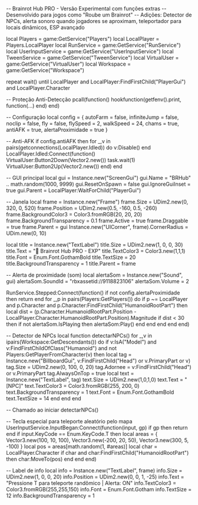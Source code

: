-- Brainrot Hub PRO - Versão Experimental com funções extras
-- Desenvolvido para jogos como "Roube um Brainrot"
-- Adições: Detector de NPCs, alerta sonoro quando jogadores se aproximam, teleportador para locais dinâmicos, ESP avançado

local Players = game:GetService("Players")
local LocalPlayer = Players.LocalPlayer
local RunService = game:GetService("RunService")
local UserInputService = game:GetService("UserInputService")
local TweenService = game:GetService("TweenService")
local VirtualUser = game:GetService("VirtualUser")
local Workspace = game:GetService("Workspace")

repeat wait() until LocalPlayer and LocalPlayer:FindFirstChild("PlayerGui") and LocalPlayer.Character

-- Proteção Anti-Detecção
pcall(function()
    hookfunction(getfenv().print, function(...) end)
end)

-- Configuração
local config = {
    autoFarm = false,
    infiniteJump = false,
    noclip = false,
    fly = false,
    flySpeed = 2,
    walkSpeed = 24,
    chams = true,
    antiAFK = true,
    alertaProximidade = true
}

-- Anti-AFK
if config.antiAFK then
    for _,v in pairs(getconnections(LocalPlayer.Idled)) do v:Disable() end
    LocalPlayer.Idled:Connect(function()
        VirtualUser:Button2Down(Vector2.new())
        task.wait(1)
        VirtualUser:Button2Up(Vector2.new())
    end)
end

-- GUI principal
local gui = Instance.new("ScreenGui")
gui.Name = "BRHub" .. math.random(1000, 9999)
gui.ResetOnSpawn = false
gui.IgnoreGuiInset = true
gui.Parent = LocalPlayer:WaitForChild("PlayerGui")

-- Janela
local frame = Instance.new("Frame")
frame.Size = UDim2.new(0, 320, 0, 520)
frame.Position = UDim2.new(0.5, -160, 0.5, -260)
frame.BackgroundColor3 = Color3.fromRGB(20, 20, 20)
frame.BackgroundTransparency = 0.1
frame.Active = true
frame.Draggable = true
frame.Parent = gui
Instance.new("UICorner", frame).CornerRadius = UDim.new(0, 10)

local title = Instance.new("TextLabel")
title.Size = UDim2.new(1, 0, 0, 30)
title.Text = "🧠 Brainrot Hub PRO - EXP"
title.TextColor3 = Color3.new(1,1,1)
title.Font = Enum.Font.GothamBold
title.TextSize = 20
title.BackgroundTransparency = 1
title.Parent = frame

-- Alerta de proximidade (som)
local alertaSom = Instance.new("Sound", gui)
alertaSom.SoundId = "rbxassetid://9118823106"
alertaSom.Volume = 2

RunService.Stepped:Connect(function()
    if not config.alertaProximidade then return end
    for _,p in pairs(Players:GetPlayers()) do
        if p ~= LocalPlayer and p.Character and p.Character:FindFirstChild("HumanoidRootPart") then
            local dist = (p.Character.HumanoidRootPart.Position - LocalPlayer.Character.HumanoidRootPart.Position).Magnitude
            if dist < 30 then
                if not alertaSom.IsPlaying then
                    alertaSom:Play()
                end
            end
        end
    end
end)

-- Detector de NPCs
local function detectarNPCs()
    for _,v in ipairs(Workspace:GetDescendants()) do
        if v:IsA("Model") and v:FindFirstChildOfClass("Humanoid") and not Players:GetPlayerFromCharacter(v) then
            local tag = Instance.new("BillboardGui", v:FindFirstChild("Head") or v.PrimaryPart or v)
            tag.Size = UDim2.new(0, 100, 0, 20)
            tag.Adornee = v:FindFirstChild("Head") or v.PrimaryPart
            tag.AlwaysOnTop = true
            local text = Instance.new("TextLabel", tag)
            text.Size = UDim2.new(1,0,1,0)
            text.Text = "[NPC]"
            text.TextColor3 = Color3.fromRGB(255, 200, 0)
            text.BackgroundTransparency = 1
            text.Font = Enum.Font.GothamBold
            text.TextSize = 14
        end
    end
end

-- Chamado ao iniciar
detectarNPCs()

-- Tecla especial para teleporte aleatório pelo mapa
UserInputService.InputBegan:Connect(function(input, gp)
    if gp then return end
    if input.KeyCode == Enum.KeyCode.T then
        local areas = {
            Vector3.new(100, 10, 100), Vector3.new(-200, 20, 50), Vector3.new(300, 5, -100)
        }
        local pos = areas[math.random(1, #areas)]
        local char = LocalPlayer.Character
        if char and char:FindFirstChild("HumanoidRootPart") then
            char:MoveTo(pos)
        end
    end
end)

-- Label de info
local info = Instance.new("TextLabel", frame)
info.Size = UDim2.new(1, 0, 0, 20)
info.Position = UDim2.new(0, 0, 1, -25)
info.Text = "Pressione T para teleporte randômico | Alerta: ON"
info.TextColor3 = Color3.fromRGB(255,255,150)
info.Font = Enum.Font.Gotham
info.TextSize = 12
info.BackgroundTransparency = 1
